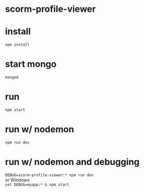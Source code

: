 # scorm-profile-viewer

# install
`npm install`

# start mongo
`mongod`

# run
`npm start`

# run w/ nodemon
`npm run dev`

# run w/ nodemon and debugging
`DEBUG=scorm-profile-viewer:* npm run dev`  
or Windows  
`set DEBUG=myapp:* & npm start`
